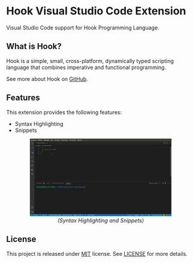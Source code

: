 
# Hook Visual Studio Code Extension

Visual Studio Code support for Hook Programming Language.

## What is Hook?

Hook is a simple, small, cross-platform, dynamically typed scripting language that combines imperative and functional programming.

See more about Hook on [GitHub](https://github.com/fabiosvm/hook-lang).

## Features

This extension provides the following features:

* Syntax Highlighting
* Snippets

<p align=center>
  <img src="images/hook-vscode-extension.gif" width=75%>
  <br/>
  <em>(Syntax Highlighting and Snippets)</em>
</p>

## License

This project is released under [MIT](https://choosealicense.com/licenses/mit/) license.
See [LICENSE](https://github.com/fabiosvm/hook/blob/main/LICENSE) for more details.
